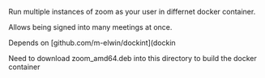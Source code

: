 Run multiple instances of zoom as your user in differnet docker container.

Allows being signed into many meetings at once.

Depends on [github.com/m-elwin/dockint](dockin

Need to download zoom_amd64.deb into this directory to build the docker container